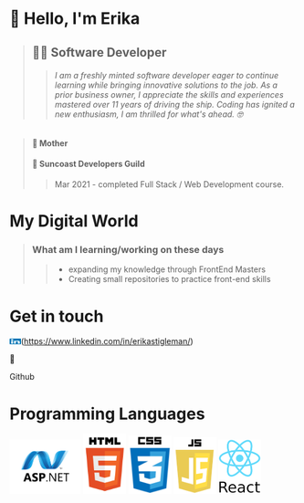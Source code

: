 # :wave: Hello, I'm Erika

> ## :woman_technologist: **Software Developer**
>
> > ###### I am a freshly minted software developer eager to continue learning while bringing innovative solutions to the job. As a prior business owner, I appreciate the skills and experiences mastered over 11 years of driving the ship. Coding has ignited a new enthusiasm, I am thrilled for what's ahead. :nerd_face:

> #### :woman: Mother
>
> #### :school: Suncoast Developers Guild
>
> > Mar 2021 - completed Full Stack / Web Development course.

# **My Digital World**

> ### What am I learning/working on these days
>
> > - expanding my knowledge through FrontEnd Masters
> > - Creating small repositories to practice front-end skills

# **Get in touch**

<img src="https://github.com/ERIKASTIGLEMAN/ERIKASTIGLEMAN/blob/trunk/Images/LinkedinLogo.png" width="20" height="10">(https://www.linkedin.com/in/erikastigleman/)

:email:

Github

# **Programming Languages**

<img src="https://github.com/ERIKASTIGLEMAN/ERIKASTIGLEMAN/blob/trunk/Images/asp.net-border.png" width="125"> <img src="https://github.com/ERIKASTIGLEMAN/ERIKASTIGLEMAN/blob/trunk/Images/HTML.png" width="75"> <img src="https://github.com/ERIKASTIGLEMAN/ERIKASTIGLEMAN/blob/trunk/Images/CSS.png" width="75"> <img src="https://github.com/ERIKASTIGLEMAN/ERIKASTIGLEMAN/blob/trunk/Images/JS.png" width="75"> <img src="https://github.com/ERIKASTIGLEMAN/ERIKASTIGLEMAN/blob/trunk/Images/REACT.png" width="75">
